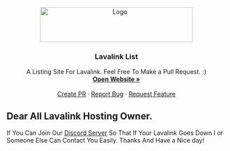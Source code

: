 <div align="center">
  <a href="https://github.com/NotSaksh/Lavalinks.xyz/">
    <img src="https://darrennathanael.com/cdn/springtext.svg" alt="Logo" width="350" height="80">
  </a>

<h3 align="center">Lavalink List</h3>

  <p align="center">
    A Listing Site For Lavalink. Feel Free To Make a Pull Request. :)
    <br />
    <a href="https://lavalinks.xyz"><strong>Open Website »</strong></a>
    <br />
    <br />
    <a href="https://github.com/NotSaksh/Lavalinks.xyz/pulls">Create PR</a>
    ·
    <a href="https://github.com/NotSaksh/Lavalinks.xyz/issues">Report Bug</a>
    ·
    <a href="https://github.com/NotSaksh/Lavalinks.xyz/issues">Request Feature</a>
  </p>
</div>

## Dear All Lavalink Hosting Owner.
If You Can Join Our [Discord Server](https://discord.gg/notsaksh)
So That If Your Lavalink Goes Down I or Someone Else Can Contact You Easily. Thanks And Have a Nice day!

